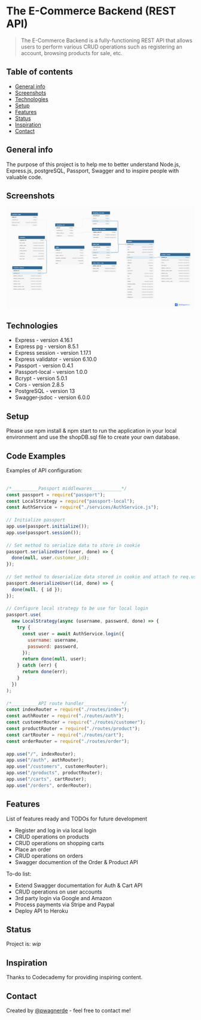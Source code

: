 # The E-Commerce Backend (REST API)

> The E-Commerce Backend is a fully-functioning REST API that allows users to perform various CRUD operations such as registering an account, browsing products for sale, etc.

## Table of contents

* [General info](#general-info)
* [Screenshots](#screenshots)
* [Technologies](#technologies)
* [Setup](#setup)
* [Features](#features)
* [Status](#status)
* [Inspiration](#inspiration)
* [Contact](#contact)

## General info

The purpose of this project is to help me to better understand Node.js, Express.js, postgreSQL, Passport, Swagger and to inspire people with valuable code.

## Screenshots

![Example screenshot](./db/shopDB.png)

## Technologies

* Express - version 4.16.1
* Express pg - version 8.5.1
* Express session - version 1.17.1
* Express validator - version 6.10.0
* Passport - version 0.4.1
* Passport-local - version 1.0.0
* Bcrypt - version 5.0.1
* Cors - version 2.8.5
* PostgreSQL - version 13
* Swagger-jsdoc - version 6.0.0

## Setup

Please use npm install & npm start to run the application in your local environment and use the shopDB.sql file to create your own database.

## Code Examples

Examples of API configuration:

```javascript

/*__________Passport middlewares___________*/
const passport = require("passport");
const LocalStrategy = require("passport-local");
const AuthService = require("./services/AuthService.js");

// Initialize passport
app.use(passport.initialize());
app.use(passport.session());

// Set method to serialize data to store in cookie
passport.serializeUser((user, done) => {
  done(null, user.customer_id);
});

// Set method to deserialize data stored in cookie and attach to req.user
passport.deserializeUser((id, done) => {
  done(null, { id });
});

// Configure local strategy to be use for local login
passport.use(
  new LocalStrategy(async (username, password, done) => {
    try {
      const user = await AuthService.login({
        username: username,
        password: password,
      });
      return done(null, user);
    } catch (err) {
      return done(err);
    }
  })
);

/*__________API route handler______________*/
const indexRouter = require("./routes/index");
const authRouter = require("./routes/auth");
const customerRouter = require("./routes/customer");
const productRouter = require("./routes/product");
const cartRouter = require("./routes/cart");
const orderRouter = require("./routes/order");

app.use("/", indexRouter);
app.use("/auth", authRouter);
app.use("/customers", customerRouter);
app.use("/products", productRouter);
app.use("/carts", cartRouter);
app.use("/orders", orderRouter);

```

## Features

List of features ready and TODOs for future development

* Register and log in via local login
* CRUD operations on products
* CRUD operations on shopping carts
* Place an order
* CRUD operations on orders
* Swagger documention of the Order & Product API

To-do list:

* Extend Swagger documentation for Auth & Cart API
* CRUD operations on user accounts
* 3rd party login via Google and Amazon
* Process payments via Stripe and Paypal
* Deploy API to Heroku

## Status

Project is: _wip_

## Inspiration

Thanks to Codecademy for providing inspiring content.

## Contact

Created by [@pwagnerde](https://www.linkedin.com/in/pwagnerde/) - feel free to contact me!
